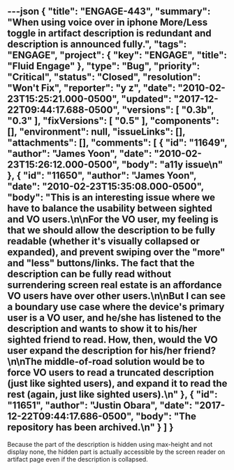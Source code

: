 ---json
{
  "title": "ENGAGE-443",
  "summary": "When using voice over in iphone More/Less toggle in artifact description is redundant and description is announced fully.",
  "tags": "ENGAGE",
  "project": {
    "key": "ENGAGE",
    "title": "Fluid Engage"
  },
  "type": "Bug",
  "priority": "Critical",
  "status": "Closed",
  "resolution": "Won't Fix",
  "reporter": "y z",
  "date": "2010-02-23T15:25:21.000-0500",
  "updated": "2017-12-22T09:44:17.688-0500",
  "versions": [
    "0.3b",
    "0.3"
  ],
  "fixVersions": [
    "0.5"
  ],
  "components": [],
  "environment": null,
  "issueLinks": [],
  "attachments": [],
  "comments": [
    {
      "id": "11649",
      "author": "James Yoon",
      "date": "2010-02-23T15:26:12.000-0500",
      "body": "a11y issue\n"
    },
    {
      "id": "11650",
      "author": "James Yoon",
      "date": "2010-02-23T15:35:08.000-0500",
      "body": "This is an interesting issue where we have to balance the usability between sighted and VO users.\n\nFor the VO user, my feeling is that we should allow the description to be fully readable (whether it's visually collapsed or expanded), and prevent swiping over the \"more\" and \"less\" buttons/links. The fact that the description can be fully read without surrendering screen real estate is an affordance VO users have over other users.\n\nBut I can see a boundary use case where the device's primary user is a VO user, and he/she has listened to the description and wants to show it to his/her sighted friend to read. How, then, would the VO user expand the description for his/her friend?\n\nThe middle-of-road solution would be to force VO users to read a truncated description (just like sighted users), and expand it to read the rest (again, just like sighted users).\n"
    },
    {
      "id": "11651",
      "author": "Justin Obara",
      "date": "2017-12-22T09:44:17.686-0500",
      "body": "The repository has been archived.\n"
    }
  ]
}
---
Because the part of the description is hidden using max-height and not display none, the hidden part is actually accessible by the screen reader on artifact page even if the description is collapsed.

        